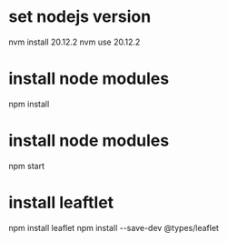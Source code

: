 # set nodejs version
nvm install 20.12.2
nvm use 20.12.2

# install node modules
npm install

# install node modules
npm start

# install leaftlet

npm install leaflet
npm install --save-dev @types/leaflet